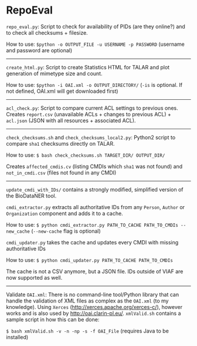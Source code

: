 # RepoEval

`repo_eval.py`: Script to check for availability of PIDs (are they online?) and to check all checksums + filesize.

How to use:
`$python -o OUTPUT_FILE -u USERNAME -p PASSWORD` (username and password are optional)

_____________

`create_html.py`: Script to create Statistics HTML for TALAR and plot generation of mimetype size and count.

How to use:
`$python -i OAI.xml -o OUTPUT_DIRECTORY/` (`-is` is optional. If not defined, OAI.xml will get downloaded first)

_____________

`acl_check.py`: Script to compare current ACL settings to previous ones. Creates `report.csv` (unavailable ACLs + changes to previous ACL) + `acl.json` (JSON with all resources + associated ACL).

______________

`check_checksums.sh` and `check_checksums_local2.py`: Python2 script to compare `sha1` checksums directly on TALAR.

How to use:
`$ bash check_checksums.sh TARGET_DIR/ OUTPUT_DIR/` 

Creates `affected_cmdis.cv` (listing CMDIs which `sha1` was not found) and `not_in_cmdi.csv` (files not found in any CMDI)

______________

`update_cmdi_with_IDs/` contains a strongly modified, simplified version of the BioDataNER tool.

`cmdi_extractor.py` extracts all authoritative IDs from any `Person`, `Author` or `Organization` component and adds it to a cache.

How to use:
`$ python cmdi_extractor.py PATH_TO_CACHE PATH_TO_CMDIs --new_cache` (`--new-cache` flag is optional)

`cmdi_updater.py` takes the cache and updates every CMDI with missing authoritative IDs

How to use:
`$ python cmdi_updater.py PATH_TO_CACHE PATH_TO_CMDIs`

The cache is not a CSV anymore, but a JSON file. IDs outside of VIAF are now supported as well.
______________
Validate `OAI.xml`: There is no command-line tool/Python library that can handle the validation of XML files as complex as the `OAI.xml` (to my knowledge). Using `Xerces` (http://xerces.apache.org/xerces-c/), however works and is also used by http://oai.clarin-pl.eu/.
`xmlValid.sh` contains a sample script in how this can be done:

`$ bash xmlValid.sh -v -n -np -s -f OAI_File` (requires Java to be installed)